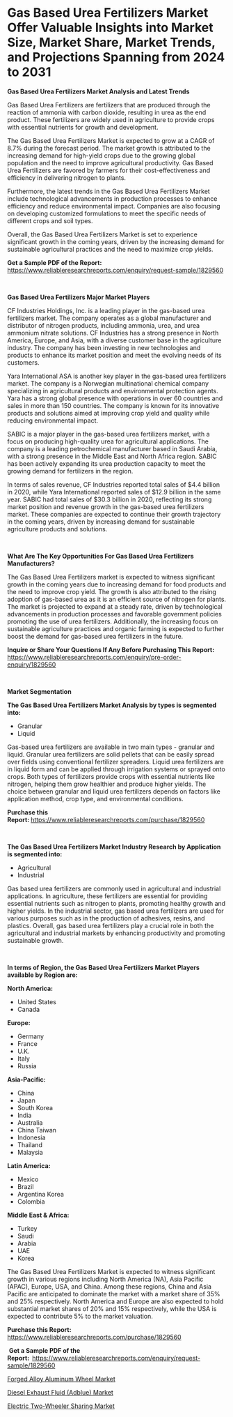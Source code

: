 <p><h1>Gas Based Urea Fertilizers Market Offer Valuable Insights into Market Size, Market Share, Market Trends, and Projections Spanning from 2024 to 2031</h1></p><p><strong>Gas Based Urea Fertilizers Market Analysis and Latest Trends</strong></p>
<p><p>Gas Based Urea Fertilizers are fertilizers that are produced through the reaction of ammonia with carbon dioxide, resulting in urea as the end product. These fertilizers are widely used in agriculture to provide crops with essential nutrients for growth and development.</p><p>The Gas Based Urea Fertilizers Market is expected to grow at a CAGR of 8.7% during the forecast period. The market growth is attributed to the increasing demand for high-yield crops due to the growing global population and the need to improve agricultural productivity. Gas Based Urea Fertilizers are favored by farmers for their cost-effectiveness and efficiency in delivering nitrogen to plants.</p><p>Furthermore, the latest trends in the Gas Based Urea Fertilizers Market include technological advancements in production processes to enhance efficiency and reduce environmental impact. Companies are also focusing on developing customized formulations to meet the specific needs of different crops and soil types.</p><p>Overall, the Gas Based Urea Fertilizers Market is set to experience significant growth in the coming years, driven by the increasing demand for sustainable agricultural practices and the need to maximize crop yields.</p></p>
<p><strong>Get a Sample PDF of the Report:&nbsp;</strong> <a href="https://www.reliableresearchreports.com/enquiry/request-sample/1829560">https://www.reliableresearchreports.com/enquiry/request-sample/1829560</a></p>
<p>&nbsp;</p>
<p><strong>Gas Based Urea Fertilizers Major Market Players</strong></p>
<p><p>CF Industries Holdings, Inc. is a leading player in the gas-based urea fertilizers market. The company operates as a global manufacturer and distributor of nitrogen products, including ammonia, urea, and urea ammonium nitrate solutions. CF Industries has a strong presence in North America, Europe, and Asia, with a diverse customer base in the agriculture industry. The company has been investing in new technologies and products to enhance its market position and meet the evolving needs of its customers.</p><p>Yara International ASA is another key player in the gas-based urea fertilizers market. The company is a Norwegian multinational chemical company specializing in agricultural products and environmental protection agents. Yara has a strong global presence with operations in over 60 countries and sales in more than 150 countries. The company is known for its innovative products and solutions aimed at improving crop yield and quality while reducing environmental impact.</p><p>SABIC is a major player in the gas-based urea fertilizers market, with a focus on producing high-quality urea for agricultural applications. The company is a leading petrochemical manufacturer based in Saudi Arabia, with a strong presence in the Middle East and North Africa region. SABIC has been actively expanding its urea production capacity to meet the growing demand for fertilizers in the region.</p><p>In terms of sales revenue, CF Industries reported total sales of $4.4 billion in 2020, while Yara International reported sales of $12.9 billion in the same year. SABIC had total sales of $30.3 billion in 2020, reflecting its strong market position and revenue growth in the gas-based urea fertilizers market. These companies are expected to continue their growth trajectory in the coming years, driven by increasing demand for sustainable agriculture products and solutions.</p></p>
<p>&nbsp;</p>
<p><strong>What Are The Key Opportunities For Gas Based Urea Fertilizers Manufacturers?</strong></p>
<p><p>The Gas Based Urea Fertilizers market is expected to witness significant growth in the coming years due to increasing demand for food products and the need to improve crop yield. The growth is also attributed to the rising adoption of gas-based urea as it is an efficient source of nitrogen for plants. The market is projected to expand at a steady rate, driven by technological advancements in production processes and favorable government policies promoting the use of urea fertilizers. Additionally, the increasing focus on sustainable agriculture practices and organic farming is expected to further boost the demand for gas-based urea fertilizers in the future.</p></p>
<p><strong>Inquire or Share Your Questions If Any Before Purchasing This Report:</strong> <a href="https://www.reliableresearchreports.com/enquiry/pre-order-enquiry/1829560">https://www.reliableresearchreports.com/enquiry/pre-order-enquiry/1829560</a></p>
<p>&nbsp;</p>
<p><strong>Market Segmentation</strong></p>
<p><strong>The Gas Based Urea Fertilizers Market Analysis by types is segmented into:</strong></p>
<p><ul><li>Granular</li><li>Liquid</li></ul></p>
<p><p>Gas-based urea fertilizers are available in two main types - granular and liquid. Granular urea fertilizers are solid pellets that can be easily spread over fields using conventional fertilizer spreaders. Liquid urea fertilizers are in liquid form and can be applied through irrigation systems or sprayed onto crops. Both types of fertilizers provide crops with essential nutrients like nitrogen, helping them grow healthier and produce higher yields. The choice between granular and liquid urea fertilizers depends on factors like application method, crop type, and environmental conditions.</p></p>
<p><strong>Purchase this Report:&nbsp;</strong><a href="https://www.reliableresearchreports.com/purchase/1829560">https://www.reliableresearchreports.com/purchase/1829560</a></p>
<p>&nbsp;</p>
<p><strong>The Gas Based Urea Fertilizers Market Industry Research by Application is segmented into:</strong></p>
<p><ul><li>Agricultural</li><li>Industrial</li></ul></p>
<p><p>Gas based urea fertilizers are commonly used in agricultural and industrial applications. In agriculture, these fertilizers are essential for providing essential nutrients such as nitrogen to plants, promoting healthy growth and higher yields. In the industrial sector, gas based urea fertilizers are used for various purposes such as in the production of adhesives, resins, and plastics. Overall, gas based urea fertilizers play a crucial role in both the agricultural and industrial markets by enhancing productivity and promoting sustainable growth.</p></p>
<p>&nbsp;</p>
<p><strong>In terms of Region, the Gas Based Urea Fertilizers Market Players available by Region are:</strong></p>
<p>
    <p> <strong> North America: </strong>
        <ul>
            <li>United States</li>
            <li>Canada</li>
        </ul>
        </p> 
    <p> <strong> Europe: </strong>
        <ul>
            <li>Germany</li>
            <li>France</li>
            <li>U.K.</li>
            <li>Italy</li>
            <li>Russia</li>
        </ul>
        </p> 
    <p> <strong> Asia-Pacific: </strong>
        <ul>
            <li>China</li>
            <li>Japan</li>
            <li>South Korea</li>
            <li>India</li>
            <li>Australia</li>
            <li>China Taiwan</li>
            <li>Indonesia</li>
            <li>Thailand</li>
            <li>Malaysia</li>
        </ul>
        </p> 
    <p> <strong> Latin America: </strong>
        <ul>
            <li>Mexico</li>
            <li>Brazil</li>
            <li>Argentina Korea</li>
            <li>Colombia</li>
        </ul>
        </p> 
    <p> <strong> Middle East & Africa: </strong>
        <ul>
            <li>Turkey</li>
            <li>Saudi</li>
            <li>Arabia</li>
            <li>UAE</li>
            <li>Korea</li>
        </ul>
    </p>
    </p>
<p><p>The Gas Based Urea Fertilizers Market is expected to witness significant growth in various regions including North America (NA), Asia Pacific (APAC), Europe, USA, and China. Among these regions, China and Asia Pacific are anticipated to dominate the market with a market share of 35% and 25% respectively. North America and Europe are also expected to hold substantial market shares of 20% and 15% respectively, while the USA is expected to contribute 5% to the market valuation.</p></p>
<p><strong>Purchase this Report: </strong><a href="https://www.reliableresearchreports.com/purchase/1829560">https://www.reliableresearchreports.com/purchase/1829560</a></p>
<p>&nbsp;<strong>Get a Sample PDF of the Report:&nbsp;&nbsp;</strong><a href="https://www.reliableresearchreports.com/enquiry/request-sample/1829560">https://www.reliableresearchreports.com/enquiry/request-sample/1829560</a></p>
<p><strong></strong></p>
<p><p><a href="https://view.publitas.com/reportprime-1/forged-alloy-aluminum-wheel-market-size-focuses-on-market-dynamics-in-depth-analysis-and-future-projections-of-its-market-forecasted-for-period-from-2024-to-2031/">Forged Alloy Aluminum Wheel Market</a></p><p><a href="https://view.publitas.com/reportprime-1/diesel-exhaust-fluid-adblue-market-furnish-information-about-market-size-market-share-market-dynamics-and-projections-spanning-from-2024-to-2031/">Diesel Exhaust Fluid (Adblue) Market</a></p><p><a href="https://view.publitas.com/reportprime-1/electric-two-wheeler-sharing-market-size-growth-outlook-from-2024-to-2031-projecting-at-markets-trends-analysis-by-application-regional-outlook-and-revenue/">Electric Two-Wheeler Sharing Market</a></p></p>